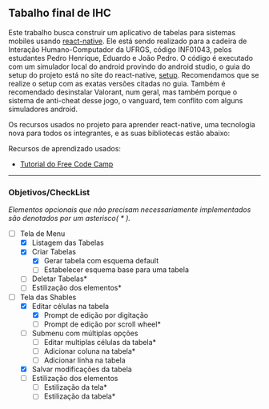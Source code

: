 ## Tabalho final de IHC

Este trabalho busca construir um aplicativo de tabelas para sistemas mobiles usando [react-native](https://reactnative.dev/). Ele está sendo realizado para a cadeira de Interação Humano-Computador da UFRGS, código INF01043, pelos estudantes Pedro Henrique, Eduardo e João Pedro. 
O código é executado com um simulador local do android provindo do android studio, o guia do setup do projeto está no site do react-native, [setup](https://reactnative.dev/docs/environment-setup). Recomendamos que se realize o setup com as exatas versões citadas no guia. Também é recomendado desinstalar Valorant, num geral, mas também porque o sistema de anti-cheat desse jogo, o vanguard, tem conflito com alguns simuladores android.

Os recursos usados no projeto para aprender react-native, uma tecnologia nova para todos os integrantes, e as suas bibliotecas estão abaixo:

Recursos de aprendizado usados:
- [Tutorial do Free Code Camp](https://www.youtube.com/watch?v=obH0Po_RdWk)
---
### Objetivos/CheckList

*Elementos opcionais que não precisam necessariamente implementados são denotados por um asterisco( * ).*

 - [ ] Tela de Menu
	- [x] Listagem das Tabelas
	- [x] Criar Tabelas
		- [x] Gerar tabela com esquema default
		- [ ] Estabelecer esquema base para uma tabela
	- [ ] Deletar Tabelas*
	- [ ] Estilização dos elementos*
 - [ ] Tela das Shables
	- [x] Editar células na tabela
		- [x] Prompt de edição por digitação 
		- [ ] Prompt de edição por scroll wheel*
	- [ ] Submenu com múltiplas opções
		- [ ] Editar multiplas células da tabela*
		- [ ] Adicionar coluna na tabela*
		- [ ] Adicionar linha na tabela
	- [x] Salvar modificações da tabela
	- [ ] Estilização dos elementos
		- [ ] Estilização da tela*
		- [ ] Estilização da tabela*